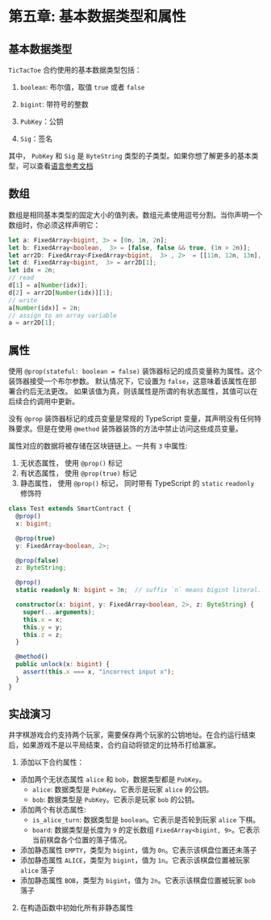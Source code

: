 # 第五章: 基本数据类型和属性

## 基本数据类型
`TicTacToe` 合约使用的基本数据类型包括：

1. `boolean`: 布尔值，取值 `true` 或者 `false`

2. `bigint`: 带符号的整数

3. `PubKey`：公钥

4. `Sig`：签名


其中， `PubKey` 和 `Sig` 是 `ByteString` 类型的子类型。如果你想了解更多的基本类型，可以查看[语言参考文档](https://scrypt.io/scrypt-ts/getting-started/how-to-write-a-contract#data-types) 


## 数组

数组是相同基本类型的固定大小的值列表。数组元素使用逗号分割。当你声明一个数组时，你必须这样声明它：

```ts
let a: FixedArray<bigint, 3> = [0n, 1n, 2n];
let b: FixedArray<boolean,  3> = [false, false && true, (1n > 2n)];
let arr2D: FixedArray<FixedArray<bigint,  3> , 2>  = [[11n, 12n, 13n], [21n, 22n, 23n]];
let d: FixedArray<bigint,  3> = arr2D[1];
let idx = 2n;
// read
d[1] = a[Number(idx)];
d[2] = arr2D[Number(idx)][1];
// write
a[Number(idx)] = 2n;
// assign to an array variable
a = arr2D[1];
```


## 属性

使用 `@prop(stateful: boolean = false)` 装饰器标记的成员变量称为属性。这个装饰器接受一个布尔参数。 默认情况下，它设置为 `false`，这意味着该属性在部署合约后无法更改。 如果该值为真，则该属性是所谓的有状态属性，其值可以在后续合约调用中更新。

没有 `@prop` 装饰器标记的成员变量是常规的 TypeScript 变量，其声明没有任何特殊要求。但是在使用 `@method` 装饰器装饰的方法中禁止访问这些成员变量。

属性对应的数据将被存储在区块链链上。一共有 `3` 中属性:

1. 无状态属性， 使用 `@prop()` 标记
2. 有状态属性， 使用 `@prop(true)` 标记
3. 静态属性， 使用 `@prop()` 标记， 同时带有 TypeScript 的 `static` `readonly` 修饰符

```ts
class Test extends SmartContract {
  @prop()
  x: bigint;

  @prop(true)
  y: FixedArray<boolean, 2>;

  @prop(false)
  z: ByteString;

  @prop()
  static readonly N: bigint = 3n;  // suffix `n` means bigint literal.

  constructor(x: bigint, y: FixedArray<boolean, 2>, z: ByteString) {
    super(...arguments);
    this.x = x;
    this.y = y;
    this.z = z;
  }

  @method()
  public unlock(x: bigint) {
    assert(this.x === x, "incorrect input x");
  }
}
```


## 实战演习

井字棋游戏合约支持两个玩家，需要保存两个玩家的公钥地址。在合约运行结束后，如果游戏不是以平局结束，合约自动将锁定的比特币打给赢家。

1. 添加以下合约属性：

- 添加两个无状态属性 `alice` 和 `bob`，数据类型都是 `PubKey`。
    * `alice`: 数据类型是 `PubKey`。它表示是玩家 `alice` 的公钥。
    * `bob`: 数据类型是 `PubKey`。它表示是玩家 `bob` 的公钥。
- 添加两个有状态属性:
    * `is_alice_turn`: 数据类型是 `boolean`。它表示是否轮到玩家 `alice` 下棋。
    * `board`: 数据类型是长度为 `9` 的定长数组 `FixedArray<bigint, 9>`。它表示当前棋盘各个位置的落子情况。
- 添加静态属性 `EMPTY`，类型为 `bigint`，值为 `0n`。它表示该棋盘位置还未落子
- 添加静态属性 `ALICE`，类型为 `bigint`，值为 `1n`。它表示该棋盘位置被玩家 `alice` 落子
- 添加静态属性 `BOB`，类型为 `bigint`，值为 `2n`。它表示该棋盘位置被玩家 `bob` 落子

2. 在构造函数中初始化所有非静态属性





